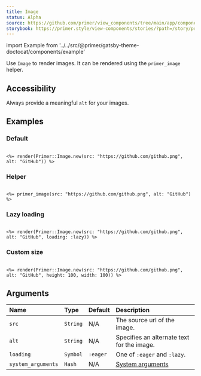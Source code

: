 ```yaml
---
title: Image
status: Alpha
source: https://github.com/primer/view_components/tree/main/app/components/primer/image.rb
storybook: https://primer.style/view-components/stories/?path=/story/primer-image-component
---
```


import Example from '../../src/@primer/gatsby-theme-doctocat/components/example'

<!-- Warning: AUTO-GENERATED file, do not edit. Add code comments to your Ruby instead <3 -->

Use `Image` to render images. It can be rendered using the `primer_image` helper.

## Accessibility

Always provide a meaningful `alt` for your images.

## Examples

### Default

<Example src="<img src='https://github.com/github.png' alt='GitHub' loading='eager'></img>" />

```erb

<%= render(Primer::Image.new(src: "https://github.com/github.png", alt: "GitHub")) %>
```

### Helper

<Example src="<img src='https://github.com/github.png' alt='GitHub' loading='eager'></img>" />

```erb

<%= primer_image(src: "https://github.com/github.png", alt: "GitHub") %>
```

### Lazy loading

<Example src="<img src='https://github.com/github.png' alt='GitHub' loading='lazy'></img>" />

```erb

<%= render(Primer::Image.new(src: "https://github.com/github.png", alt: "GitHub", loading: :lazy)) %>
```

### Custom size

<Example src="<img src='https://github.com/github.png' alt='GitHub' loading='eager' height='100' width='100'></img>" />

```erb

<%= render(Primer::Image.new(src: "https://github.com/github.png", alt: "GitHub", height: 100, width: 100)) %>
```

## Arguments

| Name | Type | Default | Description |
| :- | :- | :- | :- |
| `src` | `String` | N/A | The source url of the image. |
| `alt` | `String` | N/A | Specifies an alternate text for the image. |
| `loading` | `Symbol` | `:eager` | One of `:eager` and `:lazy`. |
| `system_arguments` | `Hash` | N/A | [System arguments](/system-arguments) |
